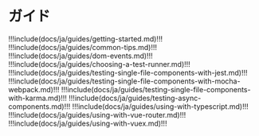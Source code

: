 # ガイド

!!!include(docs/ja/guides/getting-started.md)!!!
!!!include(docs/ja/guides/common-tips.md)!!!
!!!include(docs/ja/guides/dom-events.md)!!!
!!!include(docs/ja/guides/choosing-a-test-runner.md)!!!
!!!include(docs/ja/guides/testing-single-file-components-with-jest.md)!!!
!!!include(docs/ja/guides/testing-single-file-components-with-mocha-webpack.md)!!!
!!!include(docs/ja/guides/testing-single-file-components-with-karma.md)!!!
!!!include(docs/ja/guides/testing-async-components.md)!!!
!!!include(docs/ja/guides/using-with-typescript.md)!!!
!!!include(docs/ja/guides/using-with-vue-router.md)!!!
!!!include(docs/ja/guides/using-with-vuex.md)!!!
